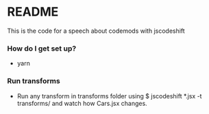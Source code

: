 # README

This is the code for a speech about codemods with jscodeshift

### How do I get set up?

- yarn

### Run transforms

- Run any transform in transforms folder using \$ jscodeshift \*.jsx -t transforms/<name of transform> and watch how Cars.jsx changes.
